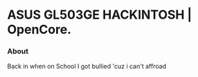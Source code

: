 # ASUS GL503GE HACKINTOSH | OpenCore.

### About
Back in when on School I got bullied 'cuz i can't affroad